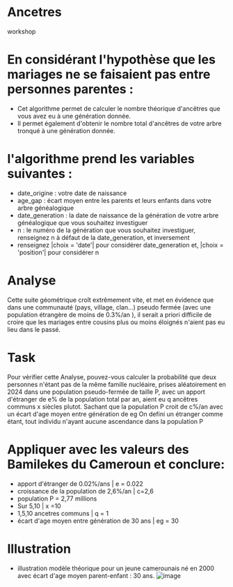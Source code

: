 
# Ancetres
workshop
# En considérant l'hypothèse que les mariages ne se faisaient pas entre personnes parentes :
  - Cet algorithme permet de calculer le nombre théorique d'ancêtres que vous avez eu à une génération donnée.
  - Il permet également d'obtenir le nombre total d'ancêtres de votre arbre tronqué à une génération donnée.
# l'algorithme prend les variables suivantes :
  - date_origine : votre date de naissance
  - age_gap : écart moyen entre les parents et leurs enfants dans votre arbre généalogique
  - date_generation : la date de naissance de la génération de votre arbre généalogique que vous souhaitez investiguer
  - n : le numéro de la génération que vous souhaitez investiguer, renseignez n à défaut de la date_generation, et inversement
  - renseignez |choix = 'date'| pour considérer date_generation et, |choix = 'position'| pour considérer n
# Analyse
  Cette suite géométrique croît extrêmement vite, et met en évidence que dans une communauté (pays, village, clan...)
  pseudo fermée (avec une population étrangère de moins de 0.3%/an ), il serait a priori difficile de croire que les mariages entre cousins plus ou moins éloignés
  n'aient pas eu lieu dans le passé.
# Task
  Pour vérifier cette Analyse, pouvez-vous calculer la probabilité que deux personnes n'étant pas de la même famille nucléaire, prises aléatoirement en 2024
  dans une population pseudo-fermée de taille P, avec un apport d'étranger de e% de la population total par an, aient eu q ancêtres communs x siècles plutot.
  Sachant que la population P croit de c%/an avec un écart d'age moyen entre génération de eg
  On defini un étranger comme étant, tout individu n'ayant aucune ascendance dans la population P

# Appliquer avec les valeurs des Bamilekes du Cameroun et conclure:
  - apport d'étranger de 0.02%/ans | e = 0.022
  - croissance de la population de 2,6%/an | c=2,6
  - population P = 2,77 millions
  - Sur 5,10 | x =10
  - 1,5,10 ancetres communs | q = 1
  - écart d'age moyen entre génération de 30 ans | eg = 30
# Illustration
  - illustration modèle théorique pour un jeune camerounais né en 2000 avec écart d'age moyen parent-enfant : 30 ans.
![image](https://github.com/user-attachments/assets/8da6beba-ff11-4431-bf6a-578e940563c9)



